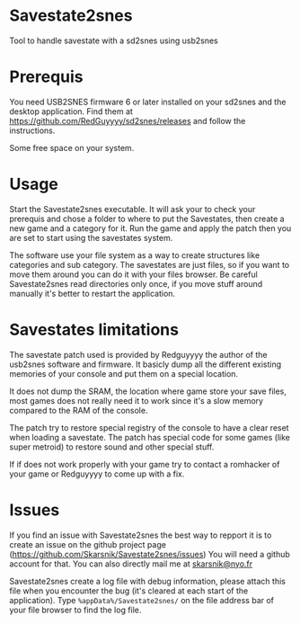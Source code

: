 # Savestate2snes

Tool to handle savestate with a sd2snes using usb2snes

# Prerequis

You need USB2SNES firmware 6 or later installed on your sd2snes and the desktop application. 
Find them at https://github.com/RedGuyyyy/sd2snes/releases and follow the instructions.

Some free space on your system.

# Usage

Start the Savestate2snes executable. It will ask your to check your prerequis and chose a folder to where to put the Savestates, then create a new game and a category for it. 
Run the game and apply the patch then you are set to start using the savestates system.

The software use your file system as a way to create structures like categories and sub category. 
The savestates are just files, so if you want to move them around you can do it with your files browser.
Be careful Savestate2snes read directories only once, if you move stuff around manually it's better to restart the application.


# Savestates limitations

The savestate patch used is provided by Redguyyyy the author of the usb2snes software and firmware. 
It basicly dump all the different existing memories of your console and put them on a special location.

It does not dump the SRAM, the location where game store your save files, most games does not really need it to work
since it's a slow memory compared to the RAM of the console.

The patch try to restore special registry of the console to have a clear reset when loading a savestate. 
The patch has special code for some games (like super metroid) to restore sound and other special stuff.

If if does not work properly with your game try to contact a romhacker of your game or Redguyyyy to come up with a fix.

# Issues

If you find an issue with Savestate2snes the best way to repport it is to create an issue on the github project page (https://github.com/Skarsnik/Savestate2snes/issues)
You will need a github account for that. You can also directly mail me at skarsnik@nyo.fr

Savestate2snes create a log file with debug information, please attach this file when you encounter the bug (it's cleared at each start of the application).
Type `%appData%/Savestate2snes/` on the file address bar of your file browser to find the log file.



